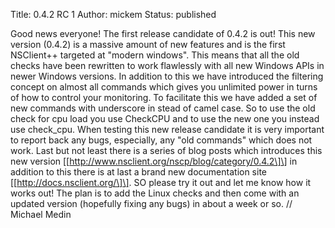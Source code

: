 Title: 0.4.2 RC 1
Author: mickem
Status: published

Good news everyone! The first release candidate of 0.4.2 is out! This
new version (0.4.2) is a massive amount of new features and is the first
NSClient++ targeted at "modern windows". This means that all the old
checks have been rewritten to work flawlessly with all new Windows APIs
in newer Windows versions. In addition to this we have introduced the
filtering concept on almost all commands which gives you unlimited power
in turns of how to control your monitoring. To facilitate this we have
added a set of new commands with underscore in stead of camel case. So
to use the old check for cpu load you use CheckCPU and to use the new
one you instead use check\_cpu. When testing this new release candidate
it is very important to report back any bugs, especially, any "old
commands" which does not work. Last but not least there is a series of
blog posts which introduces this new version
\[\[http://www.nsclient.org/nscp/blog/category/0.4.2\]\] in addition to
this there is at last a brand new documentation site
\[\[http://docs.nsclient.org/\]\]. SO please try it out and let me know
how it works out! The plan is to add the Linux checks and then come with
an updated version (hopefully fixing any bugs) in about a week or so. //
Michael Medin

